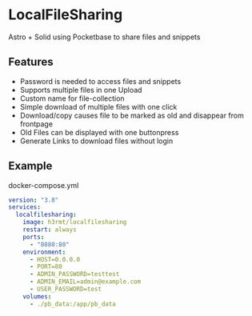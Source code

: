 # LocalFileSharing

Astro + Solid using Pocketbase to share files and snippets

## Features

- Password is needed to access files and snippets
- Supports multiple files in one Upload
- Custom name for file-collection
- Simple download of multiple files with one click
- Download/copy causes file to be marked as old and disappear from frontpage
- Old Files can be displayed with one buttonpress
- Generate Links to download files without login

## Example

docker-compose.yml

```yaml
version: "3.8"
services:
  localfilesharing:
    image: h3rmt/localfilesharing
    restart: always
    ports:
      - "8080:80"
    environment:
      - HOST=0.0.0.0
      - PORT=80
      - ADMIN_PASSWORD=testtest
      - ADMIN_EMAIL=admin@example.com
      - USER_PASSWORD=test
    volumes:
      - ./pb_data:/app/pb_data
```
